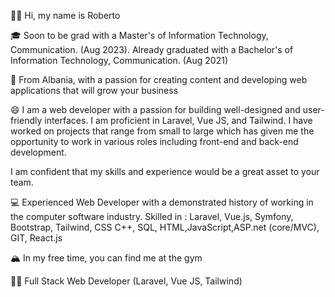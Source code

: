👋🏻 Hi, my name is Roberto

🎓 Soon to be grad with a Master's of Information Technology, Communication. (Aug 2023). Already graduated with a Bachelor's of Information Technology, Communication. (Aug 2021)

🌇 From Albania, with a passion for creating content and developing web applications that will grow your business

😄 I am a web developer with a passion for building well-designed and user-friendly interfaces. I am proficient in Laravel, Vue JS, and Tailwind. I have worked on projects that range from small to large which has given me the opportunity to work in various roles including front-end and back-end development.

I am confident that my skills and experience would be a great asset to your team. 

💻 Experienced Web Developer with a demonstrated history of working in the computer software industry. Skilled in : Laravel, Vue.js, Symfony, Bootstrap, Tailwind, CSS C++, SQL, HTML,JavaScript,ASP.net (core/MVC), GIT, React.js

🏔 In my free time, you can find me at the gym

💪🏻 Full Stack Web Developer (Laravel, Vue JS, Tailwind)
